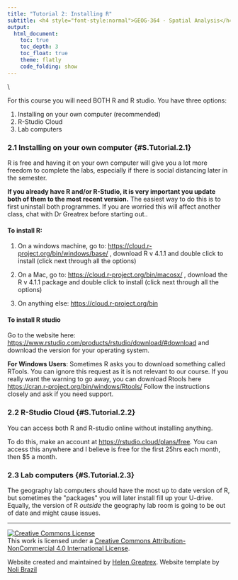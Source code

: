```yaml
---
title: "Tutorial 2: Installing R"
subtitle: <h4 style="font-style:normal">GEOG-364 - Spatial Analysis</h4>
output: 
  html_document:
    toc: true
    toc_depth: 3
    toc_float: true
    theme: flatly
    code_folding: show
---
```


<style>
p.comment {
background-color: #DBDBDB;
padding: 10px;
border: 1px solid black;
margin-left: 25px;
border-radius: 5px;
font-style: normal;
}


</style>

<style type="text/css">
#TOC {
  font-size: 13px;
  font-family: Arial;
}
</style>


\




For this course you will need BOTH R and R studio.  You have three options:

1. Installing on your own computer (recommended)
2. R-Studio Cloud
3. Lab computers

### 2.1 Installing on your own computer {#S.Tutorial.2.1}

R is free and having it on your own computer will give you a lot more freedom to complete the labs, especially if there is social distancing later in the semester.

**If you already have R and/or R-Studio, it is very important you update both of them to the most recent version.**  The easiest way to do this is to first uninstall both programmes.  If you are worried this will affect another class, chat with Dr Greatrex before starting out..

#### To install R:

  1. On a windows machine, go to: https://cloud.r-project.org/bin/windows/base/ , download R v 4.1.1 and double click to install (click next through all the options)
  
  2. On a Mac, go to: https://cloud.r-project.org/bin/macosx/ , download the R v 4.1.1 package and double click to install (click next through all the options)
  
  3. On anything else: https://cloud.r-project.org/bin

#### To install R studio

Go to the website here: https://www.rstudio.com/products/rstudio/download/#download and download the version for your operating system.

**For Windows Users**: Sometimes R asks you to download something called RTools.  You can ignore this request as it is not relevant to our course.  If you really want the warning to go away, you can download Rtools here https://cran.r-project.org/bin/windows/Rtools/  Follow the instructions closely and ask if you need support.

### 2.2 R-Studio Cloud {#S.Tutorial.2.2}

You can access both R and R-studio online without installing anything.  

To do this, make an account at  https://rstudio.cloud/plans/free.  You can access this anywhere and I believe is free for the first 25hrs each month, then $5 a month.

### 2.3 Lab computers {#S.Tutorial.2.3}

The geography lab computers should have the most up to date version of R, but sometimes the "packages" you will later install fill up your U-drive.  Equally, the version of R *outside* the geography lab room is going to be out of date and might cause issues. 

 

***

<a rel="license" href="http://creativecommons.org/licenses/by-nc/4.0/"><img alt="Creative Commons License" style="border-width:0" src="https://i.creativecommons.org/l/by-nc/4.0/88x31.png" /></a><br />This work is licensed under a <a rel="license" href="http://creativecommons.org/licenses/by-nc/4.0/">Creative Commons Attribution-NonCommercial 4.0 International License</a>.


Website created and maintained by [Helen Greatrex](https://www.geog.psu.edu/directory/helen-greatrex). Website template by [Noli Brazil](https://nbrazil.faculty.ucdavis.edu/)
